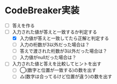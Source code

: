 # CodeBreaker実装

* [ ] 答えを作る
* [ ] 入力された値が答えと一致するか判定する
  * [x] 入力値が答えと一致してたら正解と判定する
  * [ ] 入力の桁数が3以外だった場合は？
  * [ ] 答えで渡された桁数が3以外だった場合は？
  * [ ] 入力値がnullだった場合は？
* [ ] 入力された値と答えを比較してヒントを出す
  * [ ] ◯(数字と位置が一致する)の数を出す
  * [ ] △(数字は合ってるけど位置が違う)の数を出す
